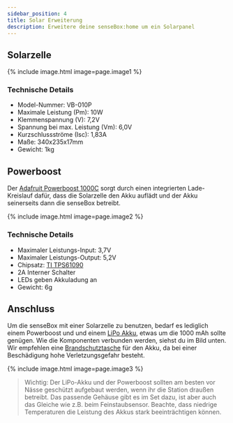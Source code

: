 ```yaml
---
sidebar_position: 4
title: Solar Erweiterung
description: Erweitere deine senseBox:home um ein Solarpanel
---
```


## Solarzelle

{% include image.html image=page.image1 %}

### Technische Details
   * Model-Nummer: VB-010P
   * Maximale Leistung (Pm): 10W
   * Klemmenspannung (V): 7,2V
   * Spannung bei max. Leistung (Vm): 6,0V
   * Kurzschlussströme (Isc): 1,83A
   * Maße: 340x235x17mm
   * Gewicht: 1kg

## Powerboost

Der [Adafruit Powerboost 1000C](https://www.adafruit.com/product/2465) sorgt durch einen integrierten Lade-Kreislauf dafür, dass die Solarzelle den Akku auflädt und der Akku seinerseits dann die senseBox betreibt.

{% include image.html image=page.image2 %}

### Technische Details
   * Maximaler Leistungs-Input: 3,7V
   * Maximaler Leistungs-Output: 5,2V
   * Chipsatz: [TI TPS61090](http://www.ti.com/product/TPS61090/description)
   * 2A Interner Schalter
   * LEDs geben Akkuladung an
   * Gewicht: 6g

## Anschluss
Um die senseBox mit einer Solarzelle zu benutzen, bedarf es lediglich einem Powerboost und und einem [LiPo Akku](https://eckstein-shop.de/LiPo-Akku-Lithium-Ion-Polymer-Batterie-37V-2000mAh-JST-PH-Connector), etwas um die 1000 mAh sollte genügen. Wie die Komponenten verbunden werden, siehst du im Bild unten. Wir empfehlen eine [Brandschutztasche](https://www.amazon.de/Jamara-141360-LiPo-Guard-Lipobrandschutztasche/dp/B003OFCUIS/ref=sr_1_18?keywords=LIPO+TRESOR&qid=1556284975&s=gateway&sr=8-18) für den Akku, da bei einer Beschädigung hohe Verletzungsgefahr besteht.

{% include image.html image=page.image3 %}

> Wichtig:
  Der LiPo-Akku und der Powerboost sollten am besten vor Nässe geschützt aufgebaut werden, wenn ihr die Station draußen betreibt. Das passende Gehäuse gibt es im Set dazu, ist aber auch das Gleiche wie z.B. beim Feinstaubsensor. Beachte, dass niedrige Temperaturen die Leistung des Akkus stark beeinträchtigen können.
